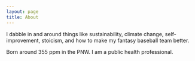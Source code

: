 ```yaml
---
layout: page
title: About
---
```


I dabble in and around things like sustainability, climate change, self-improvement, stoicism, and how to make my fantasy baseball team better.

Born around 355 ppm in the PNW. I am a public health professional.



